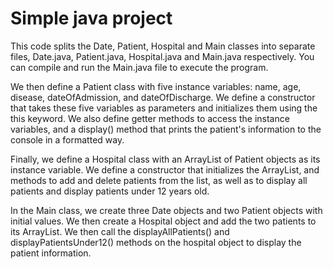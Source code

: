 # Simple java project
This code splits the Date, Patient, Hospital and Main classes into separate files, Date.java, Patient.java, Hospital.java and Main.java respectively. You can compile and run the Main.java file to execute the program.

We then define a Patient class with five instance variables: name, age, disease, dateOfAdmission, 
and dateOfDischarge. We define a constructor that takes these five variables as parameters and 
initializes them using the this keyword. We also define getter methods to access the instance 
variables, and a display() method that prints the patient's information to the console in a formatted 
way.

Finally, we define a Hospital class with an ArrayList of Patient objects as its instance variable. We 
define a constructor that initializes the ArrayList, and methods to add and delete patients from the 
list, as well as to display all patients and display patients under 12 years old.


In the Main class, we create three Date objects and two Patient objects with initial values. We then 
create a Hospital object and add the two patients to its ArrayList. We then call the 
displayAllPatients() and displayPatientsUnder12() methods on the hospital object to display the 
patient information.
